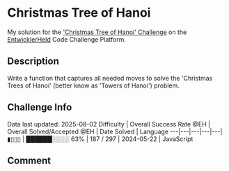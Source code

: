 # Christmas Tree of Hanoi

My solution for the ['Christmas Tree of Hanoi' Challenge](https://platform.entwicklerheld.de/challenge/christmas-tree-of-hanoi?technology=JavaScript) on the [EntwicklerHeld](https://platform.entwicklerheld.de/) Code Challenge Platform.

## Description
Write a function that captures all needed moves to solve the 'Christmas Trees of Hanoi' (better know as 'Towers of Hanoi') problem.

## Challenge Info
Data last updated: 2025-08-02
Difficulty | Overall Success Rate @EH | Overall Solved/Accepted @EH | Date Solved | Language
---|---|---|---|---|
▮▯▯▯ | ██████░░░░ 63% | 187 / 297 | 2024-05-22 | JavaScript

## Comment
